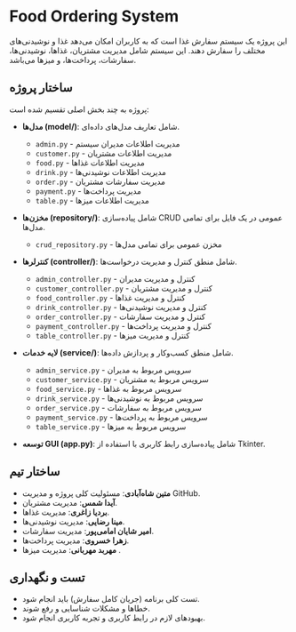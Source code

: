 # Food Ordering System

این پروژه یک سیستم سفارش غذا است که به کاربران امکان می‌دهد غذا و نوشیدنی‌های مختلف را سفارش دهند. این سیستم شامل مدیریت مشتریان، غذاها، نوشیدنی‌ها، سفارشات، پرداخت‌ها، و میزها می‌باشد.

## ساختار پروژه

پروژه به چند بخش اصلی تقسیم شده است:


- **مدل‌ها (model/)**: شامل تعاریف مدل‌های داده‌ای.
  - `admin.py` - مدیریت اطلاعات مدیران سیستم
  - `customer.py` - مدیریت اطلاعات مشتریان
  - `food.py` - مدیریت اطلاعات غذاها
  - `drink.py` - مدیریت اطلاعات نوشیدنی‌ها
  - `order.py` - مدیریت سفارشات مشتریان
  - `payment.py` - مدیریت پرداخت‌ها
  - `table.py` - مدیریت اطلاعات میزها



- **مخزن‌ها (repository/)**: شامل پیاده‌سازی CRUD عمومی در یک فایل برای تمامی مدل‌ها.
  - `crud_repository.py` - مخزن عمومی برای تمامی مدل‌ها



- **کنترلرها (controller/)**: شامل منطق کنترل و مدیریت درخواست‌ها.
  - `admin_controller.py` - کنترل و مدیریت مدیران
  - `customer_controller.py` - کنترل و مدیریت مشتریان
  - `food_controller.py` - کنترل و مدیریت غذاها
  - `drink_controller.py` - کنترل و مدیریت نوشیدنی‌ها
  - `order_controller.py` - کنترل و مدیریت سفارشات
  - `payment_controller.py` - کنترل و مدیریت پرداخت‌ها
  - `table_controller.py` - کنترل و مدیریت میزها



- **لایه خدمات (service/)**: شامل منطق کسب‌وکار و پردازش داده‌ها.
  - `admin_service.py` - سرویس مربوط به مدیران
  - `customer_service.py` - سرویس مربوط به مشتریان
  - `food_service.py` - سرویس مربوط به غذاها
  - `drink_service.py` - سرویس مربوط به نوشیدنی‌ها
  - `order_service.py` - سرویس مربوط به سفارشات
  - `payment_service.py` - سرویس مربوط به پرداخت‌ها
  - `table_service.py` - سرویس مربوط به میزها



- **توسعه GUI (app.py)**: شامل پیاده‌سازی رابط کاربری با استفاده از Tkinter.
  
## ساختار تیم

- **متین شاه‌آبادی**: مسئولیت کلی پروژه و مدیریت GitHub.
- **آیدا شمس**: مدیریت مشتریان.
- **بردیا زاغری**: مدیریت غذاها.
- **مینا رضایی**: مدیریت نوشیدنی‌ها.
- **امیر شایان امامی‌پور**: مدیریت سفارشات.
- **زهرا خسروی**: مدیریت پرداخت‌ها.
- **مهربد مهربانی**: مدیریت میزها .


## تست و نگهداری

- تست کلی برنامه (جریان کامل سفارش) باید انجام شود.
- خطاها و مشکلات شناسایی و رفع شوند.
- بهبودهای لازم در رابط کاربری و تجربه کاربری انجام شود.
